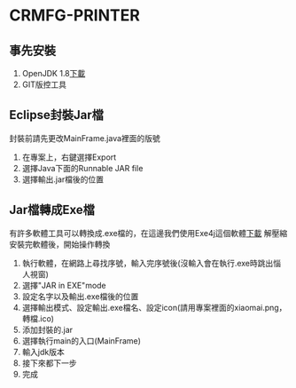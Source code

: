 # CRMFG-PRINTER

## 事先安裝
1. OpenJDK 1.8[下載](https://developers.redhat.com/products/openjdk/download/)
2. GIT版控工具

## Eclipse封裝Jar檔
封裝前請先更改MainFrame.java裡面的版號

1. 在專案上，右鍵選擇Export
2. 選擇Java下面的Runnable JAR file
3. 選擇輸出.jar檔後的位置

## Jar檔轉成Exe檔
有許多軟體工具可以轉換成.exe檔的，在這邊我們使用Exe4j這個軟體[下載](https://www.ej-technologies.com/download/exe4j/files)
解壓縮安裝完軟體後，開始操作轉換
1. 執行軟體，在網路上尋找序號，輸入完序號後(沒輸入會在執行.exe時跳出惱人視窗)
2. 選擇"JAR in EXE"mode
3. 設定名字以及輸出.exe檔後的位置
4. 選擇輸出模式、設定輸出.exe檔名、設定icon(請用專案裡面的xiaomai.png，轉檔.ico)
5. 添加封裝的.jar
6. 選擇執行main的入口(MainFrame)
7. 輸入jdk版本
8. 接下來都下一步
9. 完成
